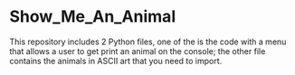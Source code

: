 # Show_Me_An_Animal
This repository includes 2 Python files, one of the is the code with a menu that allows a user to get print an animal on the console; the other file contains the animals in ASCII art that you need to import.
